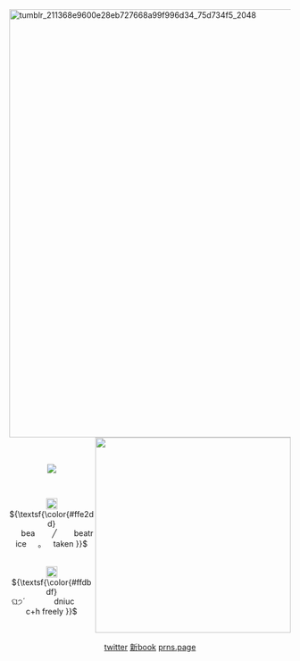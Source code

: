 <img width="2048" height="767" alt="tumblr_211368e9600e28eb727668a99f996d34_75d734f5_2048" src="https://github.com/user-attachments/assets/a915c498-cd93-44ab-8787-42c9e28a6c87" />

<img src="https://github.com/user-attachments/assets/225b571b-c735-4abf-9d7e-d10316f1092f" align="right" width="350px"/>

　<p align="center">![](https://komarev.com/ghpvc/?username=2ft-high&label=(══╬⁠)&color=ffead9)
 

 
 ⠀<p align="center"> <img width="20" height="20" alt="tumblr_dde290cfa65727f7f3fdc53f48d7931c_5bf6d349_75" src="https://github.com/user-attachments/assets/848ec4b0-bdd2-4c4e-adf7-ebe4fa12de4f" />
 ${\textsf{\color{#ffe2dd}⠀⠀bea⠀⠀⠀╱⠀⠀⠀beatrice⠀⠀｡⠀⠀taken }}$<br>
⠀⠀<p align="center"> <img width="20" height="20" alt="tumblr_ddd2d8f1c7e64342168a6b446af08a0c_540ce39b_75" src="https://github.com/user-attachments/assets/32f6c7cd-e70f-4f91-adca-b262a321f941" /> ${\textsf{\color{#ffdbdf} ଘ੭ˊ⠀⠀⠀⠀⠀dniuc⠀⠀⠀c+h freely }}$<br>




⠀<p align="center">[twitter](https://x.com/dreamywalk) [新book](https://sleepwalk.atabook.org) [prns.page](https://en.pronouns.page/@sleepwalk)
